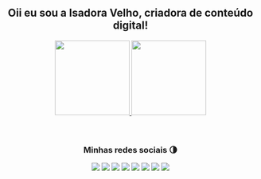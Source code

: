 <div align="center">
<h2> Oii eu sou a Isadora Velho, criadora de conteúdo digital! </h2>
</div> 

<div align="center">
<a href="https://github.com/isadoraavelhow"> 
<img height="150em" src="https://github-readme-stats.vercel.app/api?username=isadoraavelhow&show_icons=true&theme=dracula&title_color=FFFFFF&text__color=FFFFFF&icon_color=FFFFFF&bg_color=DEG,4169E1,CB5FCE&locale=pt-br&include_all_commits=true&count_private=true"/>
<img height="150em" src="https://github-readme-stats.vercel.app/api/top-langs/?username=isadoraavelhow&theme=dracula&layout=compact&locale=pt-br&title_color=FFFFFF&text__color=FFFFFF&icon_color=FFFFFF&bg_color=DEG,CB5FCE,4169E1"/>
</a> </div> <br>

<br>
<div align="center">
<h3 align="center"> Minhas redes sociais 🌗</h3>
<a href="https://www.youtube.com/channel/UCIGbJDhciBHXcmFrdDpyufA"><img src="https://img.shields.io/badge/YouTube-FF0000?style=for-the-badge&logo=youtube&logoColor=white"/></a>
<a href="mailto:isadoraavelhow@gmail.com"><img src="https://img.shields.io/badge/Gmail-D14836?style=for-the-badge&logo=gmail&logoColor=white"/></a>
<a href="https://www.instagram.com/isadoraavelhow/?igshid=YmMyMTA2M2Y="><img src="https://img.shields.io/badge/Instagram-E4405F?style=for-the-badge&logo=instagram&logoColor=white"/></a>
<a href="https://open.spotify.com/user/vgmnk0v53xtcwg3zechhfs70j?si=umhWNBeCS8ik7k5Ht8QwUQ&nd=1"> <img src="https://img.shields.io/badge/Spotify-black?style=for-the-badge&logo=spotify&logoColor=dark_green"/></a>
<a href="https://vm.tiktok.com/ZMLGh1frT/"><img src="https://img.shields.io/badge/TikTok-000000?style=for-the-badge&logo=tiktok&logoColor=white"/></a>
<a href="###################"><img src ="https://img.shields.io/badge/Steam-1b2838?style=for-the-badge&logo=steam&logoColor=white"/></a>
<a href="https://discord.gg/BQJxjFtdn3"><img src="https://img.shields.io/badge/Discord-5865F2?style=for-the-badge&logo=discord&logoColor=white"></a>
<a href="https://www.twitter.com/isadorothy2?s=21$t=AMIJg9eHOgE5vyFIN3eovg"><img src ="https://img.shields.io/badge/Twitter-1DA1F2?style=for-the-badge&logo=twitter&logoColor=white"/>
</div>
